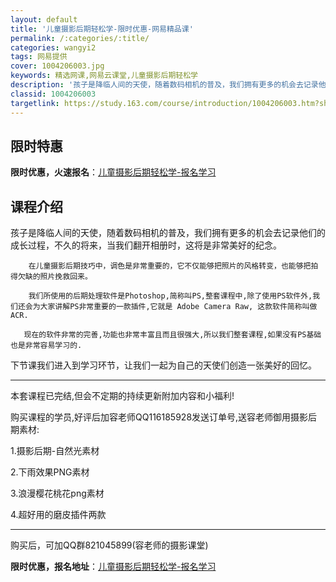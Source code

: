 ```yaml
---
layout: default
title: '儿童摄影后期轻松学-限时优惠-网易精品课'
permalink: /:categories/:title/
categories: wangyi2
tags: 网易提供
cover: 1004206003.jpg
keywords: 精选网课,网易云课堂,儿童摄影后期轻松学
description: '孩子是降临人间的天使，随着数码相机的普及，我们拥有更多的机会去记录他们的成长过程，不久的将来，当我们翻开相册时，这将是非'
classid: 1004206003
targetlink: https://study.163.com/course/introduction/1004206003.htm?share=1&shareId=1025206652&utm_campaign=share&utm_medium=iphoneShare&utm_source=&utm_u=1025206652
---
```


## 限时特惠

**限时优惠，火速报名**：[儿童摄影后期轻松学-报名学习](https://study.163.com/course/introduction/1004206003.htm?share=1&shareId=1025206652&utm_campaign=share&utm_medium=iphoneShare&utm_source=&utm_u=1025206652)

## 课程介绍

孩子是降临人间的天使，随着数码相机的普及，我们拥有更多的机会去记录他们的成长过程，不久的将来，当我们翻开相册时，这将是非常美好的纪念。

        在儿童摄影后期技巧中，调色是非常重要的，它不仅能够把照片的风格转变，也能够把拍得欠缺的照片挽救回来。

        我们所使用的后期处理软件是Photoshop,简称叫PS,整套课程中,除了使用PS软件外,我们还会为大家讲解PS非常重要的一款插件,它就是 Adobe Camera Raw, 这款软件简称叫做ACR.

       现在的软件非常的完善,功能也非常丰富且而且很强大,所以我们整套课程,如果没有PS基础也是非常容易学习的.

下节课我们进入到学习环节，让我们一起为自己的天使们创造一张美好的回忆。

------------------------

本套课程已完结,但会不定期的持续更新附加内容和小福利!

购买课程的学员,好评后加容老师QQ116185928发送订单号,送容老师御用摄影后期素材:

1.摄影后期-自然光素材

2.下雨效果PNG素材

3.浪漫樱花桃花png素材

4.超好用的磨皮插件两款

--------------------------------------

购买后，可加QQ群821045899(容老师的摄影课堂)

**限时优惠，报名地址**：[儿童摄影后期轻松学-报名学习](https://study.163.com/course/introduction/1004206003.htm?share=1&shareId=1025206652&utm_campaign=share&utm_medium=iphoneShare&utm_source=&utm_u=1025206652)

